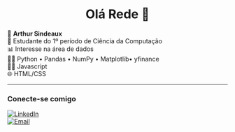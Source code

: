 <h1 align="center">Olá Rede 👋</h1>

<p >
  👋 <strong>Arthur Sindeaux</strong><br/>
  📖 Estudante do 1º período de Ciência da Computação<br/>
  📊 Interesse na área de dados<br/>
  🧑‍💻 Python • Pandas • NumPy • Matplotlib• yfinance<br/>
  🧑‍💻 Javascript<br/>
  🌐 HTML/CSS
</p>

---

###  Conecte-se comigo
[![LinkedIn](https://img.shields.io/badge/LinkedIn-arthursindeaux-blue?style=for-the-badge&logo=linkedin)](https://www.linkedin.com/in/arthursindeaux/?locale=en_US)<br/>
[![Email](https://img.shields.io/badge/E--mail-arthursindeaux1@gmail.com-red?style=for-the-badge&logo=gmail&logoColor=white)](https://mail.google.com/mail/?view=cm&fs=1&to=arthursindeaux1@gmail.com)

